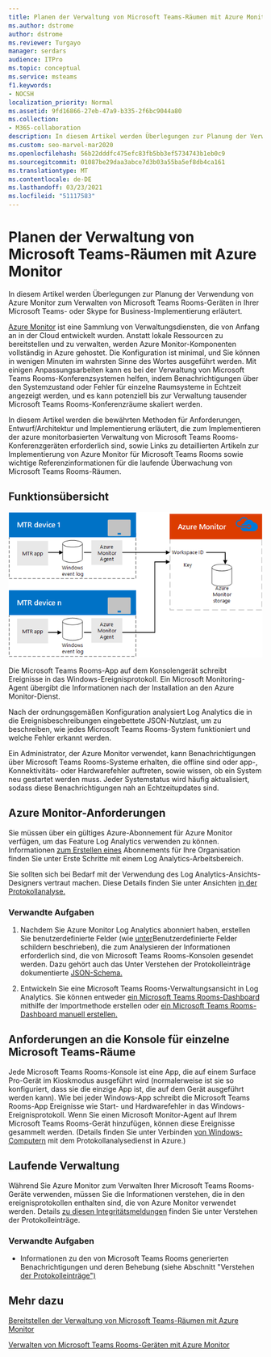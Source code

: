 ```yaml
---
title: Planen der Verwaltung von Microsoft Teams-Räumen mit Azure Monitor
ms.author: dstrome
author: dstrome
ms.reviewer: Turgayo
manager: serdars
audience: ITPro
ms.topic: conceptual
ms.service: msteams
f1.keywords:
- NOCSH
localization_priority: Normal
ms.assetid: 9fd16866-27eb-47a9-b335-2f6bc9044a80
ms.collection:
- M365-collaboration
description: In diesem Artikel werden Überlegungen zur Planung der Verwendung von Azure Monitor zum Verwalten von Microsoft Teams Rooms-Geräten in Ihrer Skype for Business- oder Teams-Implementierung erläutert.
ms.custom: seo-marvel-mar2020
ms.openlocfilehash: 56b22dddfc475efc83fb5bb3ef5734743b1eb0c9
ms.sourcegitcommit: 01087be29daa3abce7d3b03a55ba5ef8db4ca161
ms.translationtype: MT
ms.contentlocale: de-DE
ms.lasthandoff: 03/23/2021
ms.locfileid: "51117583"
---
```

# <a name="plan-microsoft-teams-rooms-management-with-azure-monitor"></a>Planen der Verwaltung von Microsoft Teams-Räumen mit Azure Monitor
 
 In diesem Artikel werden Überlegungen zur Planung der Verwendung von Azure Monitor zum Verwalten von Microsoft Teams Rooms-Geräten in Ihrer Microsoft Teams- oder Skype for Business-Implementierung erläutert.
  
[Azure Monitor](/azure/azure-monitor/overview) ist eine Sammlung von Verwaltungsdiensten, die von Anfang an in der Cloud entwickelt wurden. Anstatt lokale Ressourcen zu bereitstellen und zu verwalten, werden Azure Monitor-Komponenten vollständig in Azure gehostet. Die Konfiguration ist minimal, und Sie können in wenigen Minuten im wahrsten Sinne des Wortes ausgeführt werden. Mit einigen Anpassungsarbeiten kann es bei der Verwaltung von Microsoft Teams Rooms-Konferenzsystemen helfen, indem Benachrichtigungen über den Systemzustand oder Fehler für einzelne Raumsysteme in Echtzeit angezeigt werden, und es kann potenziell bis zur Verwaltung tausender Microsoft Teams Rooms-Konferenzräume skaliert werden.
  
In diesem Artikel werden die bewährten Methoden für Anforderungen, Entwurf/Architektur und Implementierung erläutert, die zum Implementieren der azure monitorbasierten Verwaltung von Microsoft Teams Rooms-Konferenzgeräten erforderlich sind, sowie Links zu detaillierten Artikeln zur Implementierung von Azure Monitor für Microsoft Teams Rooms sowie wichtige Referenzinformationen für die laufende Überwachung von Microsoft Teams Rooms-Räumen. 
  
## <a name="functional-overview"></a>Funktionsübersicht

![Diagramm der Verwaltung von Microsoft Teams-Räumen mit Azure Monitor](../media/3f2ae1b8-61ea-4cd6-afb4-4bd75ccc746a.png)
  
Die Microsoft Teams Rooms-App auf dem Konsolengerät schreibt Ereignisse in das Windows-Ereignisprotokoll. Ein Microsoft Monitoring-Agent übergibt die Informationen nach der Installation an den Azure Monitor-Dienst. 
  
Nach der ordnungsgemäßen Konfiguration analysiert Log Analytics die in die Ereignisbeschreibungen eingebettete JSON-Nutzlast, um zu beschreiben, wie jedes Microsoft Teams Rooms-System funktioniert und welche Fehler erkannt werden. 
  
Ein Administrator, der Azure Monitor verwendet, kann Benachrichtigungen über Microsoft Teams Rooms-Systeme erhalten, die offline sind oder app-, Konnektivitäts- oder Hardwarefehler auftreten, sowie wissen, ob ein System neu gestartet werden muss. Jeder Systemstatus wird häufig aktualisiert, sodass diese Benachrichtigungen nah an Echtzeitupdates sind.
  
## <a name="azure-monitor-requirements"></a>Azure Monitor-Anforderungen

Sie müssen über ein gültiges Azure-Abonnement für Azure Monitor verfügen, um das Feature Log Analytics verwenden zu können. Informationen [zum Erstellen eines](/azure/azure-monitor/learn/quick-create-workspace) Abonnements für Ihre Organisation finden Sie unter Erste Schritte mit einem Log Analytics-Arbeitsbereich.
  
Sie sollten sich bei Bedarf mit der Verwendung des Log Analytics-Ansichts-Designers vertraut machen. Diese Details finden Sie unter Ansichten [in der Protokollanalyse.](/azure/azure-monitor/platform/view-designer)
  
### <a name="related-tasks"></a>Verwandte Aufgaben

1. Nachdem Sie Azure Monitor Log Analytics abonniert haben, erstellen Sie benutzerdefinierte Felder (wie [unter](azure-monitor-deploy.md#Custom_fields)Benutzerdefinierte Felder schildern beschrieben), die zum Analysieren der Informationen erforderlich sind, die von Microsoft Teams Rooms-Konsolen gesendet werden. Dazu gehört auch das Unter Verstehen der Protokolleinträge dokumentierte [JSON-Schema.](azure-monitor-manage.md#understand-the-log-entries)
    
2. Entwickeln Sie eine Microsoft Teams Rooms-Verwaltungsansicht in Log Analytics. Sie können entweder [ein Microsoft Teams Rooms-Dashboard](azure-monitor-deploy.md#create-a-microsoft-teams-rooms-dashboard-by-using-the-import-method) mithilfe der Importmethode erstellen oder [ein Microsoft Teams Rooms-Dashboard manuell erstellen.](azure-monitor-deploy.md#create-a-microsoft-teams-rooms-dashboard-manually)
    
## <a name="individual-microsoft-teams-rooms-console-requirements"></a>Anforderungen an die Konsole für einzelne Microsoft Teams-Räume

Jede Microsoft Teams Rooms-Konsole ist eine App, die auf einem Surface Pro-Gerät im Kioskmodus ausgeführt wird (normalerweise ist sie so konfiguriert, dass sie die einzige App ist, die auf dem Gerät ausgeführt werden kann). Wie bei jeder Windows-App schreibt die Microsoft Teams Rooms-App Ereignisse wie Start- und Hardwarefehler in das Windows-Ereignisprotokoll. Wenn Sie einen Microsoft Monitor-Agent auf Ihrem Microsoft Teams Rooms-Gerät hinzufügen, können diese Ereignisse gesammelt werden. (Details finden Sie unter Verbinden [von Windows-Computern](/azure/azure-monitor/platform/agent-windows) mit dem Protokollanalysedienst in Azure.)
  
## <a name="ongoing-management"></a>Laufende Verwaltung

Während Sie Azure Monitor zum Verwalten Ihrer Microsoft Teams Rooms-Geräte verwenden, müssen Sie die Informationen verstehen, die in den ereignisprotokollen enthalten sind, die von Azure Monitor verwendet werden. Details [zu diesen Integritätsmeldungen](azure-monitor-manage.md#understand-the-log-entries) finden Sie unter Verstehen der Protokolleinträge.
  
### <a name="related-tasks"></a>Verwandte Aufgaben

- Informationen zu den von Microsoft Teams Rooms generierten Benachrichtigungen und deren Behebung (siehe Abschnitt "Verstehen [der Protokolleinträge")](azure-monitor-manage.md#understand-the-log-entries)
    
## <a name="see-also"></a>Mehr dazu

[Bereitstellen der Verwaltung von Microsoft Teams-Räumen mit Azure Monitor](azure-monitor-deploy.md)
  
[Verwalten von Microsoft Teams Rooms-Geräten mit Azure Monitor](azure-monitor-manage.md)